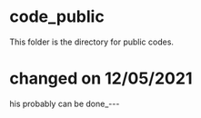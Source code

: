 # code_public
This folder is the directory for public codes.
# changed on 12/05/2021
his probably can be done_---
